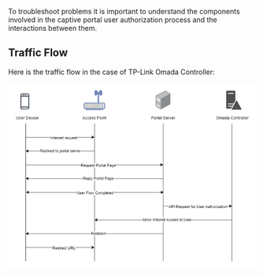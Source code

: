 To troubleshoot problems it is important to understand the components involved in the captive portal user authorization process and the interactions between them.

## Traffic Flow

Here is the traffic flow in the case of TP-Link Omada Controller:

![Traffic Flow](../assets/images/omada/traffic-flow.png)
